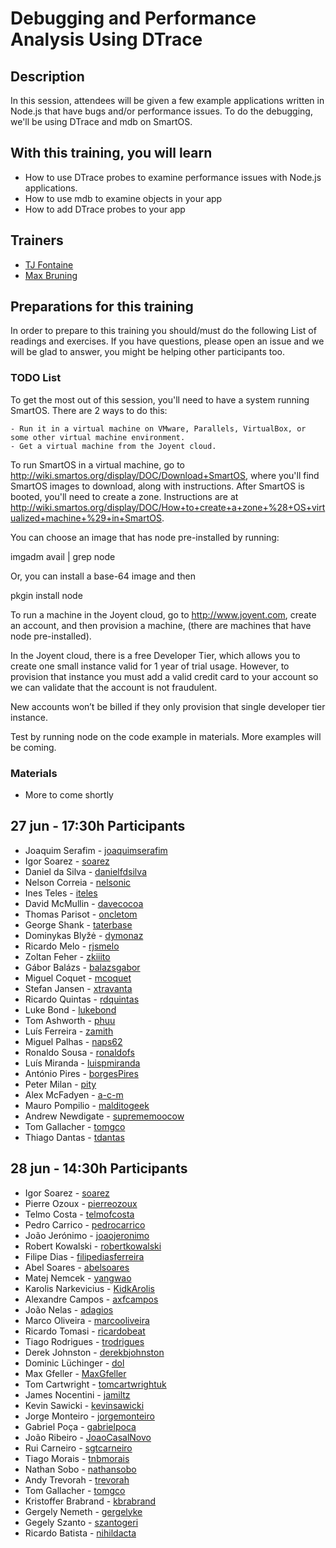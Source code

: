 Debugging and Performance Analysis Using DTrace
=====================


## Description

In this session, attendees will be given a few example applications written in Node.js that have bugs and/or performance issues. To do the debugging, we'll be using DTrace and mdb on SmartOS.

## With this training, you will learn

- How to use DTrace probes to examine performance issues with Node.js
  applications.
- How to use mdb to examine objects in your app
- How to add DTrace probes to your app

## Trainers

* [TJ Fontaine]()
* [Max Bruning]()

## Preparations for this training

In order to prepare to this training you should/must do the following List of readings and exercises. If you have questions, please open an issue and we will be glad to answer, you might be helping other participants too.

### TODO List

To get the most out of this session, you'll need to have a system
running SmartOS.  There are 2 ways to do this:

	- Run it in a virtual machine on VMware, Parallels, VirtualBox, or some other virtual machine environment.
	- Get a virtual machine from the Joyent cloud.

To run SmartOS in a virtual machine, go to
http://wiki.smartos.org/display/DOC/Download+SmartOS, where you'll
find SmartOS images to download, along with instructions.  After
SmartOS is booted, you'll need to create a zone. Instructions are at
http://wiki.smartos.org/display/DOC/How+to+create+a+zone+%28+OS+virtualized+machine+%29+in+SmartOS.

You can choose an image that has node pre-installed by running:

imgadm avail | grep node

Or, you can install a base-64 image and then

pkgin install node

To run a machine in the Joyent cloud, go to http://www.joyent.com,
create an account, and then provision a machine, (there are machines
that have node pre-installed).

In the Joyent cloud, there is a free Developer Tier, which allows you to create one small instance valid for 1 year of trial usage. However, to provision that instance you must add a valid credit card to your account so we can validate that the account is not fraudulent.

New accounts won’t be billed if they only provision that single developer tier instance.

Test by running node on the code example in materials.  More examples
will be coming.

### Materials

- More to come shortly

## 27 jun - 17:30h Participants

- Joaquim Serafim - [joaquimserafim](https://github.com/joaquimserafim)
- Igor Soarez - [soarez](https://github.com/soarez)
- Daniel da Silva - [danielfdsilva](https://github.com/danielfdsilva)
- Nelson Correia - [nelsonic](https://github.com/nelsonic)
- Ines Teles - [iteles](https://github.com/iteles)
- David McMullin - [davecocoa](https://github.com/davecocoa)
- Thomas Parisot - [oncletom](https://github.com/oncletom)
- George Shank - [taterbase](https://github.com/taterbase)
- Dominykas Blyžė - [dymonaz](https://github.com/dymonaz)
- Ricardo Melo - [rjsmelo](https://github.com/rjsmelo)
- Zoltan Feher - [zkiiito](https://github.com/zkiiito)
- Gábor Balázs - [balazsgabor](https://github.com/balazsgabor)
- Miguel Coquet - [mcoquet](https://github.com/mcoquet)
- Stefan Jansen - [xtravanta](https://github.com/xtravanta)
- Ricardo Quintas - [rdquintas](https://github.com/rdquintas)
- Luke Bond - [lukebond](https://github.com/lukebond)
- Tom Ashworth - [phuu](https://github.com/phuu)
- Luís Ferreira - [zamith](https://github.com/zamith)
- Miguel Palhas - [naps62](https://github.com/naps62)
- Ronaldo Sousa - [ronaldofs](https://github.com/ronaldofs)
- Luís Miranda - [luispmiranda](https://github.com/luispmiranda)
- António Pires - [borgesPires](https://github.com/borgesPires)
- Peter Milan - [pity](https://github.com/pity)
- Alex McFadyen - [a-c-m](https://github.com/a-c-m)
- Mauro Pompilio - [malditogeek](https://github.com/malditogeek)
- Andrew Newdigate - [suprememoocow](https://github.com/suprememoocow)
- Tom Gallacher - [tomgco](https://github.com/tomgco)
- Thiago Dantas - [tdantas](https://github.com/tdantas)

## 28 jun - 14:30h Participants

- Igor Soarez - [soarez](https://github.com/soarez)
- Pierre Ozoux - [pierreozoux](https://github.com/pierreozoux)
- Telmo Costa - [telmofcosta](https://github.com/telmofcosta)
- Pedro Carrico - [pedrocarrico](https://github.com/pedrocarrico)
- João Jerónimo - [joaojeronimo](https://github.com/joaojeronimo)
- Robert Kowalski - [robertkowalski](https://github.com/robertkowalski)
- Filipe Dias - [filipediasferreira](https://github.com/filipediasferreira)
- Abel Soares - [abelsoares](https://github.com/abelsoares)
- Matej Nemcek - [yangwao](https://github.com/yangwao)
- Karolis Narkevicius - [KidkArolis](https://github.com/KidkArolis)
- Alexandre Campos - [axfcampos](https://github.com/axfcampos)
- João Nelas - [adagios](https://github.com/adagios)
- Marco Oliveira - [marcooliveira](https://github.com/marcooliveira)
- Ricardo Tomasi - [ricardobeat](https://github.com/ricardobeat)
- Tiago Rodrigues - [trodrigues](https://github.com/trodrigues)
- Derek Johnston - [derekbjohnston](https://github.com/derekbjohnston)
- Dominic Lüchinger - [dol](https://github.com/dol)
- Max Gfeller - [MaxGfeller](https://github.com/MaxGfeller)
- Tom Cartwright - [tomcartwrightuk](https://github.com/tomcartwrightuk)
- James Nocentini - [jamiltz](https://github.com/jamiltz)
- Kevin Sawicki - [kevinsawicki](https://github.com/kevinsawicki)
- Jorge Monteiro - [jorgemonteiro](https://github.com/jorgemonteiro)
- Gabriel Poça - [gabrielpoca](https://github.com/gabrielpoca)
- João Ribeiro - [JoaoCasalNovo](https://github.com/JoaoCasalNovo)
- Rui Carneiro - [sgtcarneiro](https://github.com/sgtcarneiro)
- Tiago Morais - [tnbmorais](https://github.com/tnbmorais)
- Nathan Sobo - [nathansobo](https://github.com/nathansobo)
- Andy Trevorah - [trevorah](https://github.com/trevorah)
- Tom Gallacher - [tomgco](https://github.com/tomgco)
- Kristoffer Brabrand - [kbrabrand](https://github.com/kbrabrand)
- Gergely Nemeth - [gergelyke](https://github.com/gergelyke)
- Gegely Szanto - [szantogeri](https://github.com/szantogeri)
- Ricardo Batista - [nihildacta](https://github.com/nihildacta)
